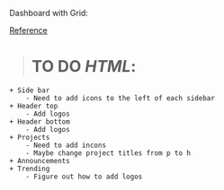 Dashboard with Grid:

[Reference](https://cdn.statically.io/gh/TheOdinProject/curriculum/43cc6ab69fdfbef40d431a65677d2144668930ac/intermediate_html_css/grid/project_admin_dashboard/imgs/dashboard-project.png)

> # TO DO _HTML_:
    + Side bar
        - Need to add icons to the left of each sidebar
    + Header top
        - Add logos
    + Header bottom
        - Add logos
    + Projects
        - Need to add incons
        - Maybe change project titles from p to h
    + Announcements
    + Trending
        - Figure out how to add logos
